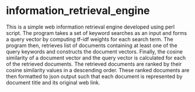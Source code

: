 # information_retrieval_engine
This is a simple web information retrieval engine developed using perl script.  The program takes a set of keyword searches as an input and forms a query vector by computing tf-idf weights for each search term. The program then, retrieves list of documents containing at least one of the query keywords and constructs the document vectors. Finally, the cosine similarity of a document vector and the query vector is calculated for each of the retrieved documents. The retrieved documents are ranked by their cosine similarity values in a descending order. These ranked documents are then formatted to json output such that  each document is represented by document title and its original web link.
